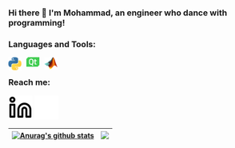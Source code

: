 ### Hi there 👋 I'm Mohammad, an engineer who dance with programming!



### Languages and Tools:

<img align="left" alt="Python" width="26px" src="https://github.com/m-aryayi/m-aryayi/blob/main/img/Python-logo.svg" style="padding-right:10px;" />
<img align="left" alt="QT" width="26px" src="https://github.com/m-aryayi/m-aryayi/blob/main/img/Qt_logo.svg" style="padding-right:10px;" />
<img align="left" alt="MATLAB" width="26px" src="https://github.com/m-aryayi/m-aryayi/blob/main/img/Matlab_logo.png" style="padding-right:10px;" />

<br />

### Reach me:

[![website](./img/linkedin-light.svg)](https://www.linkedin.com/in/m-aryayi/#gh-light-mode-only)
[![website](./img/linkedin-dark.svg)](https://www.linkedin.com/in/m-aryayi/#gh-dark-mode-only)
<br />


<!--
[![Anurag's GitHub stats](https://github-readme-stats.vercel.app/api?username=m-aryayi)](https://github.com/anuraghazra/github-readme-stats)
[![Top Langs](https://github-readme-stats.vercel.app/api/top-langs/?username=m-aryayi&layout=compact)](https://github.com/anuraghazra/github-readme-stats)
-->

| <a href="https://github.com/anuraghazra/github-readme-stats"><img align="center" src="https://github-readme-stats.vercel.app/api?username=m-aryayi&show_icons=true&include_all_commits=true&theme=buefy&hide_border=true" alt="Anurag's github stats" /></a> | <a href="https://github.com/anuraghazra/github-readme-stats"><img align="center" src="https://github-readme-stats.vercel.app/api/top-langs/?username=m-aryayi&layout=compact&theme=buefy&hide_border=true" /></a> |
| ------------- | ------------- |




<!--
**m-aryayi/m-aryayi** is a ✨ _special_ ✨ repository because its `README.md` (this file) appears on your GitHub profile.

Here are some ideas to get you started:

- 🔭 I’m currently working on ...
- 🌱 I’m currently learning ...
- 👯 I’m looking to collaborate on ...
- 🤔 I’m looking for help with ...
- 💬 Ask me about ...
- 📫 How to reach me: ...
- 😄 Pronouns: ...
- ⚡ Fun fact: ...
-->
